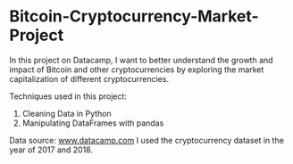 # Bitcoin-Cryptocurrency-Market-Project
In this project on Datacamp, I want to better understand the growth and impact of Bitcoin and other cryptocurrencies by exploring the market capitalization of different cryptocurrencies.

Techniques used in this project:
1) Cleaning Data in Python
2) Manipulating DataFrames with pandas

Data source: www.datacamp.com
I used the cryptocurrency dataset in the year of 2017 and 2018.
